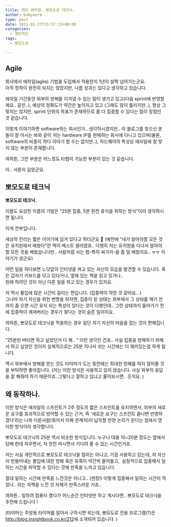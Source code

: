 ```yaml
---
title: 개인 애자일. 뽀모도로 테크닉.
author: babyworm
type: post
date: 2011-01-27T15:57:13+00:00
categories:
  - 개인적인
tags:
  - 뽀모도로

---
```

## Agile
회사에서 애자일(agile) 기법을 도입해서 적용한지 1년이 살짝 넘어가는군요.<br>
  아직 정착이 완전히 되지는 않았지만, 나름 성과는 있다고 생각하고 있습니다.


  애자일 기간동안 외부의 방해를 이겨낼 수 있는 힘이 생기고 있고(다음 sprint에 반영할께요.. 같은..), 예상의 정확도가 약간은 높아지고 있고 (그래도 많이 틀리지만..), 항상 그렇지는 않지만, sprint 단위의 목표가 존재하므로 좀 더 집중할 수 있다는 점이 장점인 것 같습니다.

  이렇게 이야기하면 software하는 회사인가.. 생각하시겠지만.. 이 블로그를 찾으신 분들이 잘 아시는 바와 같이 저는 hardware IP를 판매하는 회사에 다니고 있으며(물론, software의 비중이 작다 이야기 할 수는 없지만..), 하드웨어의 특성상 애자일에 잘 맞지 않는 부분이 존재합니다.

  여하튼, 그런 부분은 어느정도 타협이 가능한 부분이 있는 것 같습니다.

  아.. 서론이 길었군요.

## 뽀모도로 테크닉
  **뽀모도로 테크닉.**

  이름도 요상한 이름의 기법은 &#8220;25분 집중, 5분 완전 휴식을 취하는 방식&#8221;이라 생각하시면 됩니다.

  이게 전부입니다.

  세상의 진리는 짧은 이야기에 담겨 있다고 하더군요 🙂
  (예전에 &#8220;내가 알아야할 모든 것은 유치원에서 배웠다&#8221;란 책이 베스트 셀러였죠.. 다행히 저는 유치원을 다녀서 알아야 할 모든 것을 배웠습니다만.. 사람처럼 사는 법-특히 싸가지-을 좀 덜 배웠지요.. ㅠㅠ 이야기가 샜군요)

  어떤 일을 하다보면 느닷없이 인터넷을 켜고 있는 자신의 모습을 발견할 수 있습니다. 혹은 갑자기 키보드를 닦고 있다거나, 옆에 있는 책을 읽고 있거나.. <br>
  원래 하려던 것이 아닌 다른 일을 하고 있는 경우가 있지요.

  저 역시 몰입에 많은 시간이 걸리는 편입니다. (집중력이 약한 것 같아요.. )<br>
  그나마 자기 자신을 위한 변명을 하자면, 집중이 된 상태는 외부에서 그 상태를 깨기 전까지 좀 오랜 시간 유지 되는 특성이 있다는 것이 다행인데.. 그런 상태까지 들어가기 전에 집중력이 깨져버리는 경우가 잦다는 것이 슬픈 일이지요.

  여하튼, 뽀모도로 테크닉을 적용하는 경우 일단 자기 자신의 마음을 잡는 것이 편해집니다.

  &#8220;25분만 버티면 하고 싶었던거 다 해.. &#8221; 이런 생각인 건죠.. 사실 집중을 방해하기 위해서 하고 싶었던 것이지 실제적으로는 25분 지나서 쉬는 시간에는 더 재미있는걸 하게 됩니다.

  역시 외부에서 방해를 받는 것도 타이머가 도는 동안에는 최대한 방해를 하지 않아줄 것을 부탁하면 좋아집니다. (저는 이런 방식은 사용하고 있지 않습니다. 사실 외부의 응답을 잘 해줘야 하기 때문이죠..그렇다고 잘하고 있냐고 물어보시면.. 웃지요. )

## 왜 동작하나.
  이런 방식은 애자일의 스프린트가 2주 정도의 짧은 스프린트를 유지하면서, 외부의 새로운 요구를 효과적으로 방어할 수 있는 근거, 즉 &#8216;새로운 요구는 스프린트 끝나면 반영하겠다&#8217;라는 나와 다른사람(묶어서 이해 관계자)이 납득할 만한 논리가 된다는 점에서 영리한 방식이라 생각합니다.

  뽀모도로 테크닉의 25분 역시 비슷한 방식입니다. 누구나 대충 10~20분 정도는 옆에서 담배 한대 피우면서, 차 한잔 마시면서 기다려 줄 수 있는 시간인거죠.

  저는 사실 개인적으로 뽀모도로 테크닉을 많이는 아니고, 가끔 사용하고 있는데, 저 자신이 만들어내는 몰입에 대한 방해 혹은 유혹이 약간씩 줄어들고, &nbsp;실질적으로 집중해서 일하는 시간을 파악할 수 있다는 것에 만족을 느끼고 있습니다.

  절대 일하는 시간에 만족을 느낀것은 아니고.. (젠장!) 이렇게 집중해서 일하는 시간이 적었나.. 라는 자책을 느낀 것 자체가 만족스러운 거죠..

  여하튼.. 일하려 컴퓨터 켰다가 어느순간 인터넷만 하고 계시다면.. 뽀모도로 테크닉을 추천해 드립니다 !

  (타이머는 주방용 타이머를 알아서 구하시면 되는데, 뽀모도로 전용 프로그램(?)은 <a href="http://www.insightbook.co.kr/post/847">http://blog.insightbook.co.kr/212</a>에 소개되어 있습니다. )